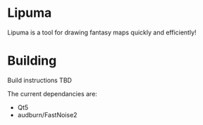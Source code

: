 # Lipuma

Lipuma is a tool for drawing fantasy maps quickly and efficiently!

# Building

Build instructions TBD

The current dependancies are:

- Qt5
- audburn/FastNoise2